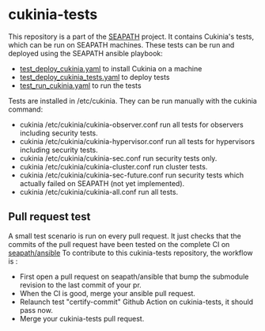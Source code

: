 # cukinia-tests

This repository is a part of the [SEAPATH](https://www.lfenergy.org/projects/seapath/) project.
It contains Cukinia's tests, which can be run on SEAPATH machines.
These tests can be run and deployed using the SEAPATH ansible playbook:
* [test_deploy_cukinia.yaml](https://github.com/seapath/ansible/blob/debian-main/playbooks/test_deploy_cukinia.yaml "test_deploy_cukinia.yaml") to install Cukinia on a machine
* [test_deploy_cukinia_tests.yaml](https://github.com/seapath/ansible/blob/debian-main/playbooks/test_deploy_cukinia_tests.yaml "test_deploy_cukinia_tests.yaml") to deploy tests
* [test_run_cukinia.yaml](https://github.com/seapath/ansible/blob/debian-main/playbooks/test_run_cukinia.yaml "test_run_cukinia.yaml") to run the tests

Tests are installed in /etc/cukinia. They can be run manually with the cukinia command:
* cukinia /etc/cukinia/cukinia-observer.conf run all tests for observers including security tests.
* cukinia /etc/cukinia/cukinia-hypervisor.conf run all tests for hypervisors including security tests.
* cukinia /etc/cukinia/cukinia-sec.conf run security tests only.
* cukinia /etc/cukinia/cukinia-cluster.conf run cluster tests.
* cukinia /etc/cukinia/cukinia-sec-future.conf run security tests which actually failed on SEAPATH (not yet implemented).
* cukinia /etc/cukinia/cukinia-all.conf run all tests.

## Pull request test

A small test scenario is run on every pull request. It just checks that the commits of the pull request have been tested on the complete CI on [seapath/ansible](git@github.com:seapath/ansible.git)
To contribute to this cukinia-tests repository, the workflow is :
- First open a pull request on seapath/ansible that bump the submodule revision to the last commit of your pr.
- When the CI is good, merge your ansible pull request.
- Relaunch test "certify-commit" Github Action on cukinia-tests, it should pass now.
- Merge your cukinia-tests pull request.
